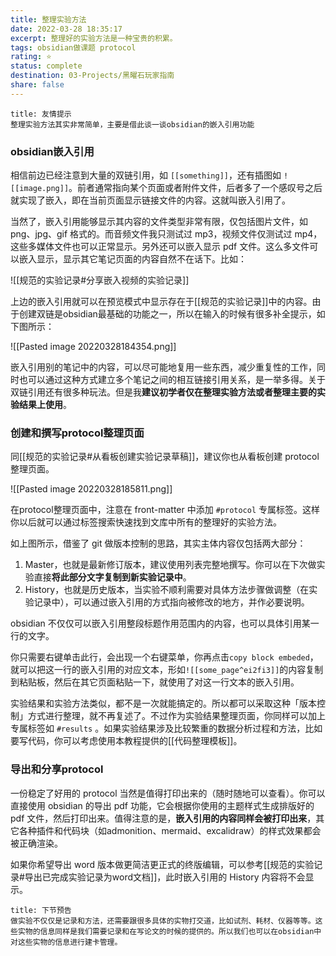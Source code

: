 ```yaml
---
title: 整理实验方法
date: 2022-03-28 18:35:17
excerpt: 整理好的实验方法是一种宝贵的积累。
tags: obsidian做课题 protocol
rating: ⭐
status: complete
destination: 03-Projects/黑曜石玩家指南
share: false
---
```


```ad-info
title: 友情提示
整理实验方法其实非常简单，主要是借此谈一谈obsidian的嵌入引用功能
```

### obsidian嵌入引用

相信前边已经注意到大量的双链引用，如 `[[something]]`，还有插图如 `![[image.png]]`。前者通常指向某个页面或者附件文件，后者多了一个感叹号之后就实现了嵌入，即在当前页面显示链接文件的内容。这就叫嵌入引用了。

当然了，嵌入引用能够显示其内容的文件类型非常有限，仅包括图片文件，如 png、jpg、gif 格式的。而音频文件我只测试过 mp3，视频文件仅测试过 mp4，这些多媒体文件也可以正常显示。另外还可以嵌入显示 pdf 文件。这么多文件可以嵌入显示，显示其它笔记页面的内容自然不在话下。比如：

![[规范的实验记录#分享嵌入视频的实验记录]]

上边的嵌入引用就可以在预览模式中显示存在于[[规范的实验记录]]中的内容。由于创建双链是obsidian最基础的功能之一，所以在输入的时候有很多补全提示，如下图所示：

![[Pasted image 20220328184354.png]]

嵌入引用别的笔记中的内容，可以尽可能地复用一些东西，减少重复性的工作，同时也可以通过这种方式建立多个笔记之间的相互链接引用关系，是一举多得。关于双链引用还有很多种玩法。但是我**建议初学者仅在整理实验方法或者整理主要的实验结果上使用**。

### 创建和撰写protocol整理页面

同[[规范的实验记录#从看板创建实验记录草稿]]，建议你也从看板创建 protocol整理页面。

![[Pasted image 20220328185811.png]]

在protocol整理页面中，注意在 front-matter 中添加 `#protocol` 专属标签。这样你以后就可以通过标签搜索快速找到文库中所有的整理好的实验方法。

如上图所示，借鉴了 git 做版本控制的思路，其实主体内容仅包括两大部分：

1. Master，也就是最新修订版本，建议使用列表完整地撰写。你可以在下次做实验直接**将此部分文字复制到新实验记录中**。
2. History，也就是历史版本，当实验不顺利需要对具体方法步骤做调整（在实验记录中），可以通过嵌入引用的方式指向被修改的地方，并作必要说明。

obsidian 不仅仅可以嵌入引用整段标题作用范围内的内容，也可以具体引用某一行的文字。

你只需要右键单击此行，会出现一个右键菜单，你再点击`copy block embeded`，就可以把这一行的嵌入引用的对应文本，形如`![[some_page^ei2fi3]]`的内容复制到粘贴板，然后在其它页面粘贴一下，就使用了对这一行文本的嵌入引用。

实验结果和实验方法类似，都不是一次就能搞定的。所以都可以采取这种「版本控制」方式进行整理，就不再复述了。不过作为实验结果整理页面，你同样可以加上专属标签如 `#results` 。如果实验结果涉及比较繁重的数据分析过程和方法，比如要写代码，你可以考虑使用本教程提供的[[代码整理模板]]。

### 导出和分享protocol

一份稳定了好用的 protocol 当然是值得打印出来的（随时随地可以查看）。你可以直接使用 obsidian 的导出 pdf 功能，它会根据你使用的主题样式生成排版好的 pdf 文件，然后打印出来。值得注意的是，**嵌入引用的内容同样会被打印出来**，其它各种插件和代码块（如admonition、mermaid、excalidraw）的样式效果都会被正确渲染。

如果你希望导出 word 版本做更简洁更正式的终版编辑，可以参考[[规范的实验记录#导出已完成实验记录为word文档]]，此时嵌入引用的 History 内容将不会显示。


```ad-info
title: 下节预告
做实验不仅仅是记录和方法，还需要跟很多具体的实物打交道，比如试剂、耗材、仪器等等。这些实物的信息同样是我们需要记录和在写论文的时候的提供的。所以我们也可以在obsidian中对这些实物的信息进行建卡管理。
```

